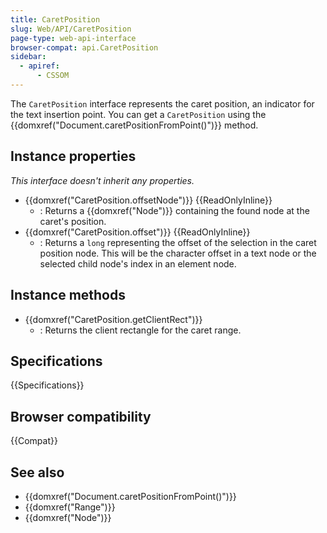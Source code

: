 ```yaml
---
title: CaretPosition
slug: Web/API/CaretPosition
page-type: web-api-interface
browser-compat: api.CaretPosition
sidebar:
  - apiref:
      - CSSOM
---
```


The `CaretPosition` interface represents the caret position, an indicator for the text insertion point.
You can get a `CaretPosition` using the {{domxref("Document.caretPositionFromPoint()")}} method.

## Instance properties

_This interface doesn't inherit any properties._

- {{domxref("CaretPosition.offsetNode")}} {{ReadOnlyInline}}
  - : Returns a {{domxref("Node")}} containing the found node at the caret's position.
- {{domxref("CaretPosition.offset")}} {{ReadOnlyInline}}
  - : Returns a `long` representing the offset of the selection in the caret position node.
    This will be the character offset in a text node or the selected child node's index in an element node.

## Instance methods

- {{domxref("CaretPosition.getClientRect")}}
  - : Returns the client rectangle for the caret range.

## Specifications

{{Specifications}}

## Browser compatibility

{{Compat}}

## See also

- {{domxref("Document.caretPositionFromPoint()")}}
- {{domxref("Range")}}
- {{domxref("Node")}}
